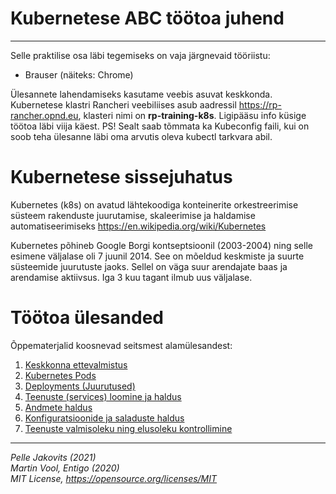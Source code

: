 # Kubernetese ABC töötoa juhend
---

Selle praktilise osa läbi tegemiseks on vaja järgnevaid tööriistu: 
- Brauser (näiteks: Chrome)

Ülesannete lahendamiseks kasutame veebis asuvat keskkonda.  
Kubernetese klastri Rancheri veebiliises asub aadressil https://rp-rancher.opnd.eu, klasteri nimi on **rp-training-k8s**. Ligipääsu info küsige töötoa läbi viija käest. 
PS! Sealt saab tõmmata ka Kubeconfig faili, kui on soob teha ülesanne läbi oma arvutis oleva kubectl tarkvara abil. 

# Kubernetese sissejuhatus 

Kubernetes (k8s) on avatud lähtekoodiga konteinerite orkestreerimise süsteem rakenduste juurutamise, skaleerimise ja haldamise automatiseerimiseks https://en.wikipedia.org/wiki/Kubernetes

Kubernetes põhineb Google Borgi kontseptsioonil (2003-2004) ning selle esimene väljalase oli 7 juunil 2014. 
See on mõeldud keskmiste ja suurte süsteemide juurutuste jaoks. Sellel on väga suur arendajate baas ja arendamise aktiivsus. Iga 3 kuu tagant ilmub uus väljalase. 






# Töötoa ülesanded 

Õppematerjalid koosnevad seitsmest alamülesandest: 

1. [Keskkonna ettevalmistus](1/readme.md)
2. [Kubernetes Pods](2/readme.md)
3. [Deployments (Juurutused)](3/readme.md)
4. [Teenuste (services) loomine ja haldus](4/readme.md)
5. [Andmete haldus](5/readme.md)
6. [Konfiguratsioonide ja saladuste haldus](6/readme.md)
7. [Teenuste valmisoleku ning elusoleku kontrollimine](7/readme.md)


---

*Pelle Jakovits (2021)*  
*Martin Vool, Entigo (2020)*  
*MIT License, https://opensource.org/licenses/MIT*